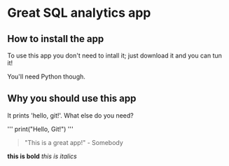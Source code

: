 # Great SQL analytics app

## How to install the app

To use this app you don't need to intall it; just download it and you can tun it!

You'll need Python though.

## Why you should use this app

It prints 'hello, git!'. What else do you need?

'''
print("Hello, Git!")
'''

> "This is a great app!" - Somebody

**this is bold**
_this is italics_

